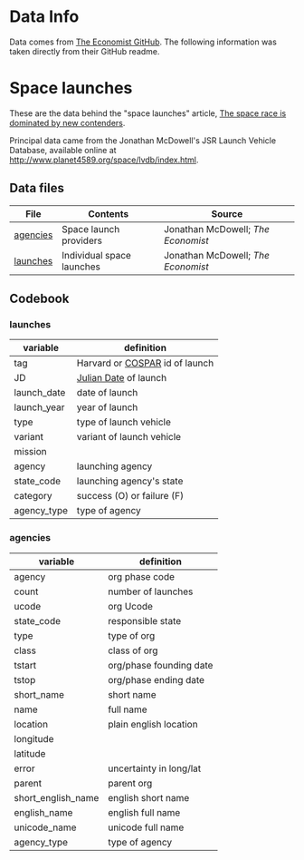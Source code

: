 # Data Info

Data comes from [The Economist GitHub](https://github.com/TheEconomist/graphic-detail-data/tree/master/data/2018-10-20_space-launches). The following information was taken directly from their GitHub readme.

# Space launches

These are the data behind the "space launches" article, [The space race is dominated by new contenders](https://economist.com/graphic-detail/2018/10/18/the-space-race-is-dominated-by-new-contenders).

Principal data came from the Jonathan McDowell's JSR Launch Vehicle Database, available online at http://www.planet4589.org/space/lvdb/index.html.

## Data files

| File     | Contents               | Source                             |
| -------- | ---------------------- | ---------------------------------- |
| [agencies](agencies.csv) | Space launch providers | Jonathan McDowell; _The Economist_ |
| [launches](launches.csv) | Individual space launches | Jonathan McDowell; _The Economist_ |

## Codebook

### launches

| variable    | definition                               |
| ----------- | ---------------------------------------- |
| tag         | Harvard or [COSPAR][cospar] id of launch |
| JD          | [Julian Date][jd] of launch              |
| launch_date | date of launch                           |
| launch_year | year of launch                           |
| type        | type of launch vehicle                  |
| variant     | variant of launch vehicle                |
| mission     |
| agency      | launching agency                         |
| state_code  | launching agency's state                 |
| category    | success (O) or failure (F)               |
| agency_type | type of agency                           |

### agencies

| variable           | definition              |
| ------------------ | ----------------------- |
| agency             | org phase code          |
| count              | number of launches      |
| ucode              | org Ucode               |
| state_code         | responsible state       |
| type               | type of org             |
| class              | class of org            |
| tstart             | org/phase founding date |
| tstop              | org/phase ending date   |
| short_name         | short name              |
| name               | full name               |
| location           | plain english location  |
| longitude          |                         |
| latitude           |                         |
| error              | uncertainty in long/lat |
| parent             | parent org              |
| short_english_name | english short name      |
| english_name       | english full name       |
| unicode_name       | unicode full name       |
| agency_type        | type of agency          |

[cospar]: https://en.wikipedia.org/wiki/International_Designator
[jd]: https://en.wikipedia.org/wiki/Julian_day
